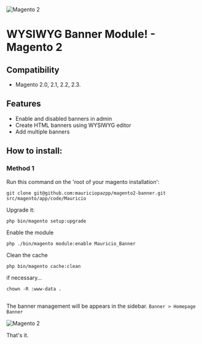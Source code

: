 ![Magento 2](https://lh3.googleusercontent.com/Q759Gj0a7Mpkukz7ptUoxOeXRF3oyuXAPM5uA0yZ-_9xm-s7h8xB9Ua84Rmdk20QN40P6QhDkb-NsVw3fuFr=w1920-h981-rw)

# WYSIWYG Banner Module! - Magento 2

## Compatibility
- Magento 2.0, 2.1, 2.2, 2.3.

## Features
- Enable and disabled banners in admin
- Create HTML banners using WYSIWYG editor
- Add multiple banners

## How to install:
  ### Method 1
  Run this command on the 'root of your magento installation':
  ```git
  git clone git@github.com:mauriciopazpp/magento2-banner.git src/magento/app/code/Mauricio
  ```
  Upgrade it:
  ```
  php bin/magento setup:upgrade
  ```
  Enable the module
  ```
  php ./bin/magento module:enable Mauricio_Banner
  ```
  Clean the cache
  ```
  php bin/magento cache:clean
  ```
  if necessary...
  ```
  chown -R :www-data .
  ```
##
The banner management will be appears in the sidebar. `Banner > Homepage Banner`

![Magento 2](https://lh6.googleusercontent.com/z_bgsse6Oh9KNmO3_N4ONtSNl7rSQaMzqvKk-jACcObKzyLATGVvNd__HQJajlNDYTWIXPr5vpvRl2ROZOtf=w1920-h981)

That's it.

